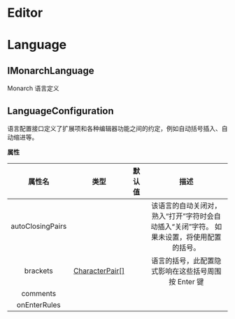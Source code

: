 # Editor

# Language

## IMonarchLanguage

Monarch 语言定义

## LanguageConfiguration

语言配置接口定义了扩展项和各种编辑器功能之间的约定，例如自动括号插入、自动缩进等。

**属性**

|属性名|类型|默认值|描述|
|:--:|:--:|:--:|:--:|
|autoClosingPairs|||该语言的自动关闭对，熟入“打开”字符时会自动插入“关闭”字符。 如果未设置，将使用配置的括号。|
|brackets|[CharacterPair[]]()||语言的括号，此配置隐式影响在这些括号周围按 Enter 键|
|comments||||
|onEnterRules||||